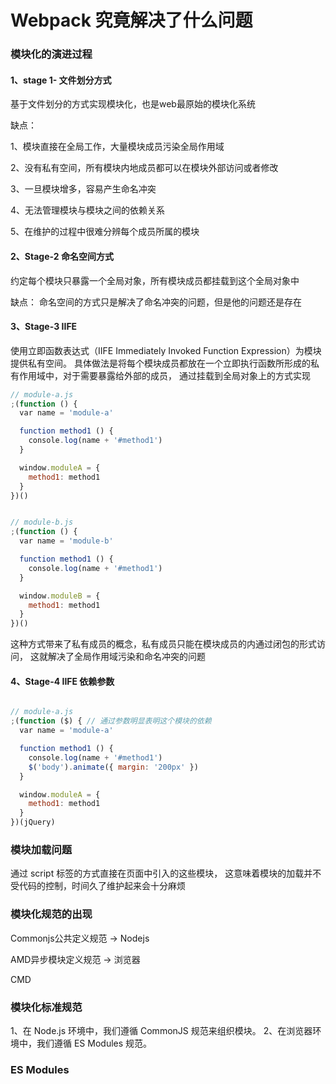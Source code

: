 # Webpack 究竟解决了什么问题


### 模块化的演进过程

#### 1、stage 1- 文件划分方式

基于文件划分的方式实现模块化，也是web最原始的模块化系统


缺点：

1、模块直接在全局工作，大量模块成员污染全局作用域

2、没有私有空间，所有模块内地成员都可以在模块外部访问或者修改

3、一旦模块增多，容易产生命名冲突

4、无法管理模块与模块之间的依赖关系

5、在维护的过程中很难分辨每个成员所属的模块


#### 2、Stage-2  命名空间方式

约定每个模块只暴露一个全局对象，所有模块成员都挂载到这个全局对象中


缺点：
命名空间的方式只是解决了命名冲突的问题，但是他的问题还是存在

#### 3、Stage-3 IIFE

使用立即函数表达式（IIFE Immediately Invoked Function Expression）为模块提供私有空间。
具体做法是将每个模块成员都放在一个立即执行函数所形成的私有作用域中，对于需要暴露给外部的成员，
通过挂载到全局对象上的方式实现

```js 
// module-a.js
;(function () {
  var name = 'module-a'

  function method1 () {
    console.log(name + '#method1')
  }

  window.moduleA = {
    method1: method1
  }
})()


// module-b.js
;(function () {
  var name = 'module-b'

  function method1 () {
    console.log(name + '#method1')
  }

  window.moduleB = {
    method1: method1
  }
})()


```

这种方式带来了私有成员的概念，私有成员只能在模块成员的内通过闭包的形式访问，
这就解决了全局作用域污染和命名冲突的问题


#### 4、Stage-4 IIFE 依赖参数

```js

// module-a.js
;(function ($) { // 通过参数明显表明这个模块的依赖
  var name = 'module-a'

  function method1 () {
    console.log(name + '#method1')
    $('body').animate({ margin: '200px' })
  }

  window.moduleA = {
    method1: method1
  }
})(jQuery)


```




### 模块加载问题


通过 script 标签的方式直接在页面中引入的这些模块，
这意味着模块的加载并不受代码的控制，时间久了维护起来会十分麻烦



### 模块化规范的出现


Commonjs公共定义规范 ->   Nodejs

AMD异步模块定义规范 -> 浏览器


CMD 



### 模块化标准规范



1、在 Node.js 环境中，我们遵循 CommonJS 规范来组织模块。
2、在浏览器环境中，我们遵循 ES Modules 规范。



### ES Modules

